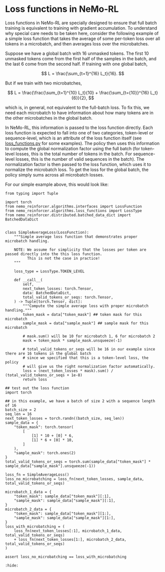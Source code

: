 # Loss functions in NeMo-RL

Loss functions in NeMo-RL are specially designed to ensure that full batch training is equivalent to training with gradient accumulation. To understand
why special care needs to be taken here, consider the following example of a simple loss function that takes the average of some per-token loss over all tokens in a microbatch, and then averages loss over the microbatches.

Suppose we have a global batch with 16 unmasked tokens. The first 10 unmasked tokens come from the first half of the samples in the batch, and the last 6 come from the second half. If training with one global batch,

$$
L = \frac{\sum_{t=1}^{16} L_t}{16}.
$$

But if we train with two microbatches, 

$$
L = \frac{\frac{\sum_{t=1}^{10} L_t}{10} + \frac{\sum_{t={10}}^{16} L_t}{6}}{2},
$$

which is, in general, not equivalent to the full-batch loss. To fix this, we need each microbatch to have information about how many tokens are in the other microbatches in the global batch.

In NeMo-RL, this information is passed to the loss function directly. Each loss function is expected to fall into one of two categories, token-level or sequence-level, which is an attribute of the loss function itself (see [loss_functions.py](../../nemo_rl/algorithms/loss_functions.py) for some examples). The policy then uses this information to compute the global normalization factor using the full batch (for token-level losses, this is the total number of tokens in the batch. For sequence-level losses, this is the number of valid sequences in the batch). The normalization factor is then passed to the loss function, which uses it to normalize the microbatch loss. To get the loss for the global batch, the policy simply sums across all microbatch losses.

For our simple example above, this would look like:

```{testcode}
from typing import Tuple

import torch
from nemo_reinforcer.algorithms.interfaces import LossFunction
from nemo_reinforcer.algorithms.loss_functions import LossType
from nemo_reinforcer.distributed.batched_data_dict import BatchedDataDict


class SimpleAverageLoss(LossFunction):
    """Simple average loss function that demonstrates proper microbatch handling.
    
    NOTE: We assume for simplicity that the losses per token are passed directly into the this loss function.
          This is not the case in practice!
    """

    loss_type = LossType.TOKEN_LEVEL

    def __call__(
        self,
        next_token_losses: torch.Tensor,
        data: BatchedDataDict,
        total_valid_tokens_or_seqs: torch.Tensor,
    ) -> Tuple[torch.Tensor, dict]:
        """Compute the simple average loss with proper microbatch handling."""
        token_mask = data["token_mask"] ## token mask for this microbatch
        sample_mask = data["sample_mask"] ## sample mask for this microbatch

        # mask.sum() will be 10 for microbatch 1, 6 for microbatch 2
        mask = token_mask * sample_mask.unsqueeze(-1)

        # total_valid_tokens_or_seqs will be 16 in our example since there are 16 tokens in the global batch
        # since we specified that this is a token-level loss, the policy
        # will give us the right normalization factor automatically.
        loss = (next_token_losses * mask).sum() / (total_valid_tokens_or_seqs + 1e-8)
        return loss

## test out the loss function
import torch

## in this example, we have a batch of size 2 with a sequence length of 16
batch_size = 2
seq_len = 16
next_token_losses = torch.randn((batch_size, seq_len))
sample_data = {
    "token_mask": torch.tensor(
        [
            [1] * 10 + [0] * 6,
            [1] * 6 + [0] * 10,
        ]
    ),
    "sample_mask": torch.ones(2)
}
total_valid_tokens_or_seqs = torch.sum(sample_data["token_mask"] * sample_data["sample_mask"].unsqueeze(-1))

loss_fn = SimpleAverageLoss()
loss_no_microbatching = loss_fn(next_token_losses, sample_data, total_valid_tokens_or_seqs)

microbatch_1_data = {
    "token_mask": sample_data["token_mask"][:1],
    "sample_mask": sample_data["sample_mask"][:1],
}
microbatch_2_data = {
    "token_mask": sample_data["token_mask"][1:],
    "sample_mask": sample_data["sample_mask"][1:],
}
loss_with_microbatching = (
    loss_fn(next_token_losses[:1], microbatch_1_data, total_valid_tokens_or_seqs)
    + loss_fn(next_token_losses[1:], microbatch_2_data, total_valid_tokens_or_seqs)
)

assert loss_no_microbatching == loss_with_microbatching
```

<!-- This testoutput is intentionally empty-->
```{testoutput}
:hide:
```